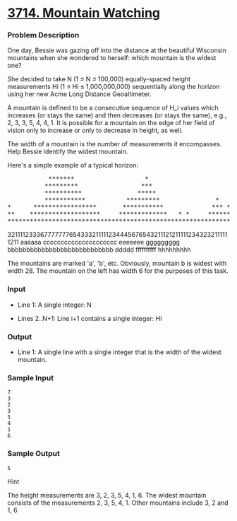 # [3714. Mountain Watching]


### Problem Description
One day, Bessie was gazing off into the distance at the beautiful Wisconsin
mountains when she wondered to herself: which mountain is the widest one?

She decided to take N (1 ≤ N ≤ 100,000) equally-spaced height measurements Hi
(1 ≤ Hi ≤ 1,000,000,000) sequentially along the horizon using her new Acme Long
Distance Geoaltimeter.

A mountain is defined to be a consecutive sequence of H_i values which
increases (or stays the same) and then decreases (or stays the same),
e.g., 2, 3, 3, 5, 4, 4, 1. It is possible for a mountain on the edge of her
field of vision only to increase or only to decrease in height, as well.

The width of a mountain is the number of measurements it encompasses. Help
Bessie identify the widest mountain.


Here's a simple example of a typical horizon:

<pre>
           *******                   *
          *********                 ***
          **********               *****
          ***********           *********               *
*      *****************       ***********             *** *
**    *******************     *************   * *     *******      *
**********************************************************************
</pre>

3211112333677777776543332111112344456765432111212111112343232111111211
aaaaaa                   ccccccccccccccccccccc eeeeeee    ggggggggg
  bbbbbbbbbbbbbbbbbbbbbbbbbbbb             ddddd ffffffffff  hhhhhhhhh


The mountains are marked 'a', 'b', etc. Obviously, mountain b is widest with
width 28. The mountain on the left has width 6 for the purposes of this task.

### Input

+ Line 1: A single integer: N

+ Lines 2..N+1: Line i+1 contains a single integer: Hi

### Output

+ Line 1: A single line with a single integer that is the width of the widest mountain.

### Sample Input

    7
    3
    2
    3
    5
    4
    1
    6

### Sample Output

    5

Hint

The height measurements are 3, 2, 3, 5, 4, 1, 6. The widest mountain consists
of the measurements 2, 3, 5, 4, 1. Other mountains include 3, 2 and 1, 6


[3714. Mountain Watching]:http://acm.tju.edu.cn/toj/showp3714.html